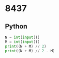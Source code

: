# 8437

## Python

```python
N = int(input())
M = int(input())
print((N + M) // 2)
print((N + M) // 2 - M)
```
